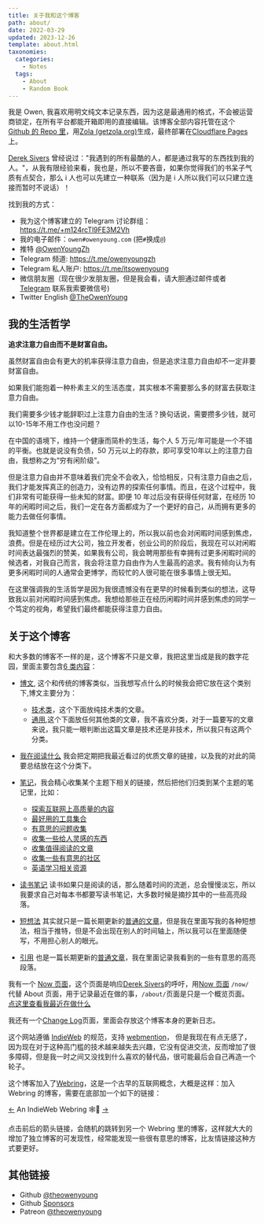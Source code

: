```yaml
---
title: 关于我和这个博客
path: about/
date: 2022-03-29
updated: 2023-12-26
template: about.html
taxonomies:
  categories:
    - Notes
  tags:
    - About
    - Random Book
---
```


我是 Owen, 我喜欢用明文纯文本记录东西，因为这是最通用的格式，不会被运营商锁定，在所有平台都能开箱即用的直接编辑。该博客全部内容托管在这个[Github 的 Repo 里](https://github.com/theowenyoung/blog)，用[Zola (getzola.org)](https://www.getzola.org/)生成，最终部署在[Cloudflare Pages](https://pages.cloudflare.com/)上。

[Derek Sivers](https://sive.rs/) 曾经说过："我遇到的所有最酷的人，都是通过我写的东西找到我的人。"，从我有限经验来看，我也是，所以不要吝啬，如果你觉得我们的书呆子气质有点契合，那么 i 人也可以先建立一种联系（因为是 i 人所以我们可以只建立连接而暂时不说话）！

找到我的方式：

- 我为这个博客建立的 Telegram 讨论群组：<https://t.me/+m124rcTl9FE3M2Vh>
- 我的电子邮件：`owen#owenyoung.com` (把`#`换成`@`)
- 推特 [@OwenYoungZh](https://twitter.com/OwenYoungZh)
- Telegram 频道: <https://t.me/owenyoungzh>
- Telegram 私人账户: <https://t.me/itsowenyoung>
- 微信朋友圈（现在很少发朋友圈，但是我会看，请大胆通过邮件或者 [Telegram](https://t.me/itsowenyoung) 联系我索要微信号)
- Twitter English [@TheOwenYoung](https://twitter.com/TheOwenYoung)

## 我的生活哲学

**追求注意力自由而不是财富自由。**

虽然财富自由会有更大的机率获得注意力自由，但是追求注意力自由却不一定非要财富自由。

如果我们能抱着一种朴素主义的生活态度，其实根本不需要那么多的财富去获取注意力自由。

我们需要多少钱才能辞职过上注意力自由的生活？换句话说，需要攒多少钱，就可以10-15年不用工作也没问题？

在中国的语境下，维持一个健康而简朴的生活，每个人 5 万元/年可能是一个不错的平衡。也就是说没有负债，50 万元以上的存款，即可享受10年以上的注意力自由，我想称之为“穷有闲阶级”。

但是注意力自由并不意味着我们完全不会收入，恰恰相反，只有注意力自由之后，我们才能发挥真正的创造力，没有边界的探索任何事情。而且，在这个过程中，我们非常有可能获得一些未知的财富。即便 10 年过后没有获得任何财富，在经历 10 年的闲暇时间之后，我们一定在各方面都成为了一个更好的自己，从而拥有更多的能力去做任何事情。

我知道整个世界都是建立在工作伦理上的，所以我以前也会对闲暇时间感到焦虑，浪费。但是在经历过大公司，独立开发者，创业公司的阶段后，我现在可以对闲暇时间表达最强烈的赞美，如果我有公司，我会聘用那些有幸拥有过更多闲暇时间的候选者，对我自己而言，我会将注意力自由作为人生最高的追求。我有倾向认为有更多闲暇时间的人通常会更博学，而较忙的人很可能在很多事情上很无知。

在这里强调我的生活哲学是因为我很遗憾没有在更早的时候看到类似的想法，这导致我以前对闲暇时间感到焦虑。我想给那些正在经历闲暇时间并感到焦虑的同学一个笃定的视角，希望我们最终都能获得注意力自由。

## 关于这个博客

和大多数的博客不一样的是，这个博客不只是文章，我把这里当成是我的数字花园，里面主要包含[6 类内容](/categories/)：

- [博文](/blog/), 这个和传统的博客类似，当我想写点什么的时候我会把它放在这个类别下,博文主要分为：

  - [技术类](/categories/dev/)，这个下面放纯技术类的文章。
  - [通用](/categories/random/),这个下面放任何其他类的文章，我不喜欢分类，对于一篇要写的文章来说，我只能一眼判断出这篇文章是技术还是非技术，所以我只有这两个分类。

- [我在阅读什么](/categories/journal/) 我会把定期把我最近看过的优质文章的链接，以及我的对此的简要总结放在这个分类下。
- [笔记](/categories/notes/)，我会精心收集某个主题下相关的链接，然后把他们归类到某个主题的笔记里，比如：
  - [探索互联网上高质量的内容](/content/sources.md)
  - [最好用的工具集合](/content/tools.md)
  - [有意思的问题收集](/content/answers.md)
  - [收集一些给人灵感的东西](/content/inspires.md)
  - [收集值得阅读的文章](/content/articles.md)
  - [收集一些有意思的社区](/content/communities.md)
  - [英语学习相关资源](/content/english-learning.md)
- [读书笔记](/categories/books/) 读书如果只是阅读的话，那么随着时间的流逝，总会慢慢淡忘，所以我要求自己对每本书都要写读书笔记，大多数时候是摘抄其中的一些高亮段落。
- [短想法](/thoughts/) 其实就只是一篇长期更新的[普通的文章](https://github.com/theowenyoung/blog/edit/main/content/thoughts.md)，但是我在里面写我的各种短想法，相当于推特，但是不会出现在别人的时间轴上，所以我可以在里面随便写，不用担心别人的眼光。
- [引用](/quotes/) 也是一篇长期更新的[普通文章](https://github.com/theowenyoung/blog/edit/main/content/quotes.md)，我在里面记录我看到的一些有意思的高亮段落。

我有一个
[Now 页面](/content/pages/now.md)，这个页面是响应[Derek Sivers](https://sive.rs/)的呼吁，用[Now 页面](https://nownownow.com/about) `/now/` 代替
About 页面，用于记录最近在做的事，`/about/`页面是只是一个概览页面。
[点这里查看我最近在做什么](/content/pages/now.md)

我还有一个[Change Log](/en/changelog/)页面，里面会存放这个博客本身的更新日志。

这个网站遵循 [IndieWeb](/content/blog/indieweb.en.md) 的规范，支持
[webmention](https://indieweb.org/Webmention)， 但是我现在有点无感了，因为现在对于这种高门槛的技术越来越失去兴趣，它没有促进交流，反而增加了很多障碍，但是我一时之间又没找到什么喜欢的替代品，很可能最后会自己再造一个轮子。

这个博客加入了[Webring](https://xn--sr8hvo.ws/)，这是一个古早的互联网概念，大概是这样：加入 Webring
的博客，需要在底部加一个如下的链接：

[←](https://xn--sr8hvo.ws/%F0%9F%93%AE%F0%9F%86%99%F0%9F%93%A9/previous) An
IndieWeb Webring 🕸💍
[→](https://xn--sr8hvo.ws/%F0%9F%93%AE%F0%9F%86%99%F0%9F%93%A9/next)

点击前后的箭头链接，会随机的跳转到另一个 Webring 里的博客，这样就大大的增加了独立博客的可发现性，经常能发现一些很有意思的博客，比友情链接这种方式要更好。

## 其他链接

- Github [@theowenyoung](https://github.com/theowenyoung)
- Github [Sponsors](https://github.com/sponsors/theowenyoung)
- Patreon [@theowenyoung](https://www.patreon.com/theowenyoung)
